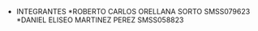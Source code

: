 
- INTEGRANTES
*ROBERTO CARLOS ORELLANA SORTO SMSS079623
*DANIEL ELISEO MARTINEZ PEREZ SMSS058823


<!---
robert5003/robert5003 is a ✨ special ✨ repository because its `README.md` (this file) appears on your GitHub profile.
You can click the Preview link to take a look at your changes.
--->
